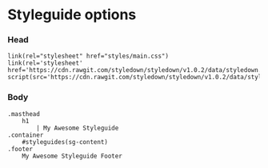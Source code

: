 # Styleguide options

### Head

    link(rel="stylesheet" href="styles/main.css")
    link(rel='stylesheet' href='https://cdn.rawgit.com/styledown/styledown/v1.0.2/data/styledown.css')
    script(src='https://cdn.rawgit.com/styledown/styledown/v1.0.2/data/styledown.js')

### Body
    .masthead
        h1 
            | My Awesome Styleguide
    .container
        #styleguides(sg-content)
    .footer
        My Awesome Styleguide Footer